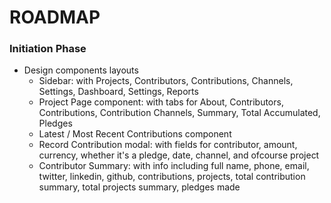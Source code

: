 # ROADMAP

### Initiation Phase

- Design components layouts
  - Sidebar: with Projects, Contributors, Contributions, Channels, Settings, Dashboard, Settings, Reports
  - Project Page component: with tabs for About, Contributors, Contributions, Contribution Channels, Summary, Total Accumulated, Pledges
  - Latest / Most Recent Contributions component
  - Record Contribution modal: with fields for contributor, amount, currency, whether it's a pledge, date, channel, and ofcourse project
  - Contributor Summary: with info including full name, phone, email, twitter, linkedin, github, contributions, projects, total contribution summary, total projects summary, pledges made
